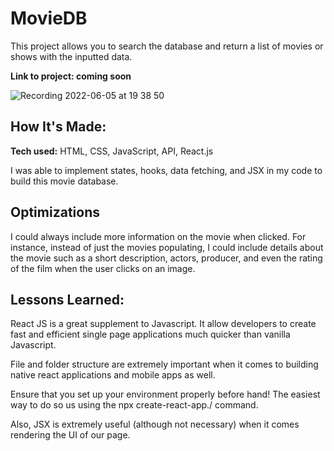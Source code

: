 # MovieDB


This project allows you to search the database and return a list of movies or shows with the inputted data.

**Link to project: coming soon**

![Recording 2022-06-05 at 19 38 50](https://user-images.githubusercontent.com/96213223/172077879-8515796b-0beb-45fd-ad0e-4877deca9728.gif)



## How It's Made:

**Tech used:** HTML, CSS, JavaScript, API, React.js

I was able to implement states, hooks, data fetching, and JSX in my code to build this movie database.

## Optimizations

I could always include more information on the movie when clicked. For instance, instead of just the movies populating, I could include details about the movie such as a short description, actors, producer, and even the rating of the film when the user clicks on an image.

## Lessons Learned:

React JS is a great supplement to Javascript. It allow developers to create fast and efficient single page applications much quicker than vanilla Javascript.

File and folder structure are extremely important when it comes to building native react applications and mobile apps as well.

Ensure that you set up your environment properly before hand! The easiest way to do so us using the npx create-react-app./ command.

Also, JSX is extremely useful (although not necessary) when it comes rendering the UI of our page.

